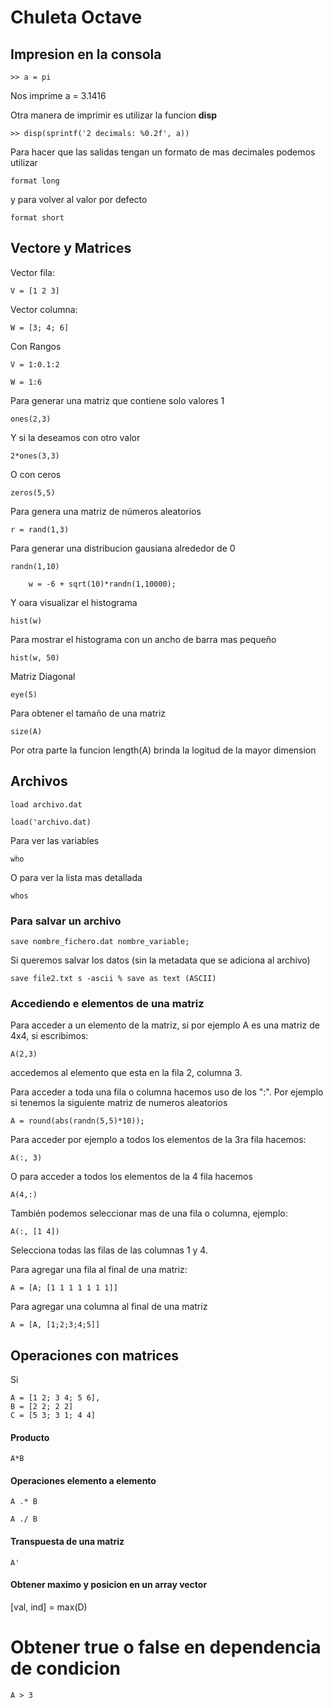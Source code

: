 # Chuleta Octave

## Impresion en la consola

```
>> a = pi
```

Nos imprime a = 3.1416

Otra manera de imprimir es utilizar la funcion **disp**

````
>> disp(sprintf('2 decimals: %0.2f', a))
````

Para hacer que las salidas tengan un formato de mas decimales podemos utilizar

````
format long
````

y para volver al valor por defecto

````
format short
````

## Vectore y Matrices

Vector fila:
````
V = [1 2 3]
````

Vector columna:
````
W = [3; 4; 6]
````

Con Rangos

````
V = 1:0.1:2
````

````
W = 1:6
````

Para generar una matriz que contiene solo valores 1

````
ones(2,3)
````

Y si la deseamos con otro valor

````
2*ones(3,3)
````

O con ceros

````
zeros(5,5)
````

Para genera una matriz de números aleatorios

````
r = rand(1,3)
````

Para generar una distribucion gausiana alrededor de 0

````
randn(1,10)
````

````
    w = -6 + sqrt(10)*randn(1,10000);
````

Y oara visualizar el histograma

````
hist(w)
````

Para mostrar el histograma con un ancho de barra mas pequeño

````
hist(w, 50)
````

Matriz Diagonal

````
eye(5)
````

Para obtener el tamaño de una matriz

````
size(A)
````

Por otra parte la funcion length(A) brinda la logitud de la mayor dimension

## Archivos

````
load archivo.dat
````

````
load('archivo.dat)
````

Para ver las variables

````
who
```` 

O para ver la lista mas detallada

````
whos
````

### Para salvar un archivo

````
save nombre_fichero.dat nombre_variable;
````

Si queremos salvar los datos (sin la metadata que se adiciona al archivo)

````
save file2.txt s -ascii % save as text (ASCII)
````

### Accediendo e elementos de una matriz

Para acceder a un elemento de la matriz, si por ejemplo A es una matriz de 4x4, si escribimos:

````
A(2,3)
````
accedemos al elemento que esta en la fila 2, columna 3.

Para acceder a toda una fila o columna hacemos uso de los ":". Por ejemplo si tenemos la siguiente matriz de numeros aleatorios

````
A = round(abs(randn(5,5)*10));
````

Para acceder por ejemplo a todos los elementos de la 3ra fila hacemos:

````
A(:, 3)
````

O para acceder a todos los elementos de la 4 fila hacemos 

````
A(4,:)
````

También podemos seleccionar mas de una fila o columna, ejemplo:

````
A(:, [1 4])
````
Selecciona todas las filas de las columnas 1 y 4.

Para agregar una fila al final de una matriz:

````
A = [A; [1 1 1 1 1 1 1]]
````

Para agregar una columna al final de una matriz
````
A = [A, [1;2;3;4;5]]
````

## Operaciones con matrices

Si
````
A = [1 2; 3 4; 5 6], 
B = [2 2; 2 2]   
C = [5 3; 3 1; 4 4]
````

#### Producto

````
A*B
````

#### Operaciones elemento a elemento

````
A .* B
````

````
A ./ B
````

#### Transpuesta de una matriz

````
A'
````

#### Obtener maximo y posicion en un array vector
[val, ind] = max(D)

# Obtener true o false en dependencia de condicion

````
A > 3
````